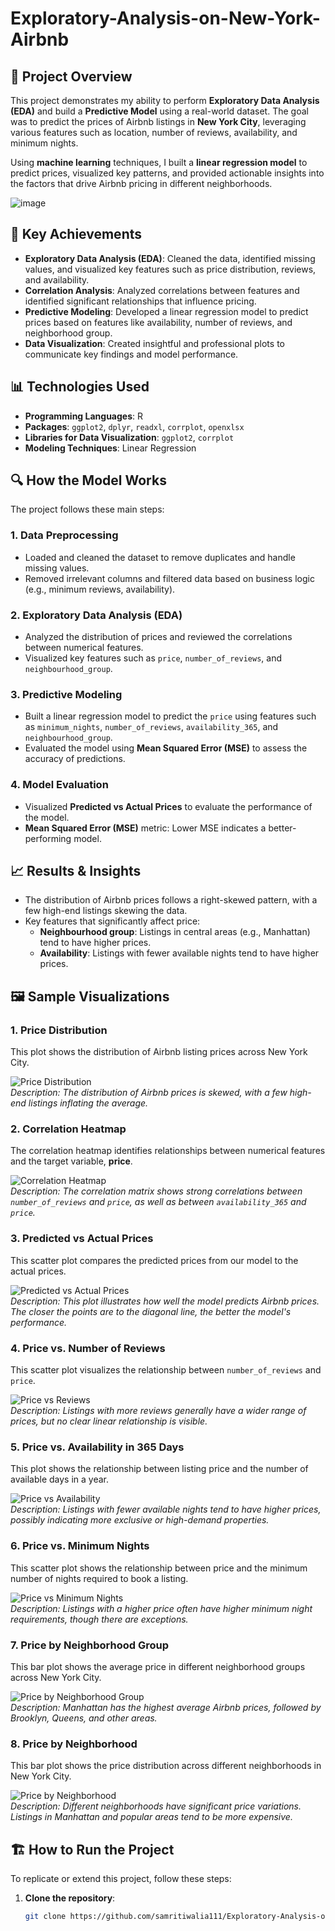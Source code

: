 # Exploratory-Analysis-on-New-York-Airbnb

## 📍 **Project Overview**

This project demonstrates my ability to perform **Exploratory Data Analysis (EDA)** and build a **Predictive Model** using a real-world dataset. The goal was to predict the prices of Airbnb listings in **New York City**, leveraging various features such as location, number of reviews, availability, and minimum nights.

Using **machine learning** techniques, I built a **linear regression model** to predict prices, visualized key patterns, and provided actionable insights into the factors that drive Airbnb pricing in different neighborhoods.

![image](https://github.com/user-attachments/assets/13ccbe17-e1d3-4e99-a71b-364d8b9a87bd)


## 🚀 **Key Achievements**

- **Exploratory Data Analysis (EDA)**: Cleaned the data, identified missing values, and visualized key features such as price distribution, reviews, and availability.
- **Correlation Analysis**: Analyzed correlations between features and identified significant relationships that influence pricing.
- **Predictive Modeling**: Developed a linear regression model to predict prices based on features like availability, number of reviews, and neighborhood group.
- **Data Visualization**: Created insightful and professional plots to communicate key findings and model performance.

## 📊 **Technologies Used**
- **Programming Languages**: R
- **Packages**: `ggplot2`, `dplyr`, `readxl`, `corrplot`, `openxlsx`
- **Libraries for Data Visualization**: `ggplot2`, `corrplot`
- **Modeling Techniques**: Linear Regression

## 🔍 **How the Model Works**

The project follows these main steps:

### 1. **Data Preprocessing**
- Loaded and cleaned the dataset to remove duplicates and handle missing values.
- Removed irrelevant columns and filtered data based on business logic (e.g., minimum reviews, availability).

### 2. **Exploratory Data Analysis (EDA)**
- Analyzed the distribution of prices and reviewed the correlations between numerical features.
- Visualized key features such as `price`, `number_of_reviews`, and `neighbourhood_group`.

### 3. **Predictive Modeling**
- Built a linear regression model to predict the `price` using features such as `minimum_nights`, `number_of_reviews`, `availability_365`, and `neighbourhood_group`.
- Evaluated the model using **Mean Squared Error (MSE)** to assess the accuracy of predictions.

### 4. **Model Evaluation**
- Visualized **Predicted vs Actual Prices** to evaluate the performance of the model.
- **Mean Squared Error (MSE)** metric: Lower MSE indicates a better-performing model.

## 📈 **Results & Insights**
- The distribution of Airbnb prices follows a right-skewed pattern, with a few high-end listings skewing the data.
- Key features that significantly affect price:
  - **Neighbourhood group**: Listings in central areas (e.g., Manhattan) tend to have higher prices.
  - **Availability**: Listings with fewer available nights tend to have higher prices.

## 🖼 **Sample Visualizations**

### 1. **Price Distribution**
This plot shows the distribution of Airbnb listing prices across New York City.

![Price Distribution](Airbnb_files/figure-docx/unnamed-chunk-37-1.png)  
*Description: The distribution of Airbnb prices is skewed, with a few high-end listings inflating the average.*

### 2. **Correlation Heatmap**
The correlation heatmap identifies relationships between numerical features and the target variable, **price**.

![Correlation Heatmap](Airbnb_files/figure-docx/unnamed-chunk-43-1.png)  
*Description: The correlation matrix shows strong correlations between `number_of_reviews` and `price`, as well as between `availability_365` and `price`.*

### 3. **Predicted vs Actual Prices**
This scatter plot compares the predicted prices from our model to the actual prices.

![Predicted vs Actual Prices](Airbnb_files/figure-docx/unnamed-chunk-51-1.png)  
*Description: This plot illustrates how well the model predicts Airbnb prices. The closer the points are to the diagonal line, the better the model's performance.*

### 4. **Price vs. Number of Reviews**
This scatter plot visualizes the relationship between `number_of_reviews` and `price`.

![Price vs Reviews](Airbnb_files/figure-docx/unnamed-chunk-40-1.png)  
*Description: Listings with more reviews generally have a wider range of prices, but no clear linear relationship is visible.*

### 5. **Price vs. Availability in 365 Days**
This plot shows the relationship between listing price and the number of available days in a year.

![Price vs Availability](Airbnb_files/figure-docx/unnamed-chunk-44-1.png)  
*Description: Listings with fewer available nights tend to have higher prices, possibly indicating more exclusive or high-demand properties.*

### 6. **Price vs. Minimum Nights**
This scatter plot shows the relationship between price and the minimum number of nights required to book a listing.

![Price vs Minimum Nights](Airbnb_files/figure-docx/unnamed-chunk-45-1.png)  
*Description: Listings with a higher price often have higher minimum night requirements, though there are exceptions.*

### 7. **Price by Neighborhood Group**
This bar plot shows the average price in different neighborhood groups across New York City.

![Price by Neighborhood Group](Airbnb_files/figure-docx/unnamed-chunk-46-1.png)  
*Description: Manhattan has the highest average Airbnb prices, followed by Brooklyn, Queens, and other areas.*

### 8. **Price by Neighborhood**
This bar plot shows the price distribution across different neighborhoods in New York City.

![Price by Neighborhood](Airbnb_files/figure-docx/unnamed-chunk-47-1.png)  
*Description: Different neighborhoods have significant price variations. Listings in Manhattan and popular areas tend to be more expensive.*

## 🏗 **How to Run the Project**

To replicate or extend this project, follow these steps:

1. **Clone the repository**:
   ```bash
   git clone https://github.com/samritiwalia111/Exploratory-Analysis-on-New-York-Airbnb.git
